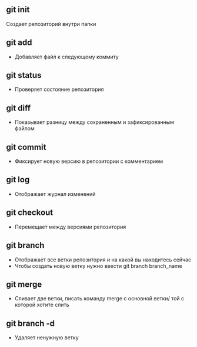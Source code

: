 ## git init
Создает репозиторий внутри папки
## git add
* Добавляет файл к следующему коммиту
## git status
* Проверяет состояние репозитория
## git diff
* Показывает разницу между сохраненным и зафиксированным файлом
## git commit
* Фиксирует новую версию в репозитории с комментарием
## git log 
* Отображает журнал изменений
## git checkout
* Перемещает между версиями репозитория
## git branch
* Отображает все ветки репозитория и на какой вы находитесь сейчас
* Чтобы создать новую ветку нужно ввести git branch branch_name
## git merge
* Сливает две ветки, писать команду merge с основной ветки/ той с которой хотите слить
## git branch -d
* Удаляет ненужную ветку